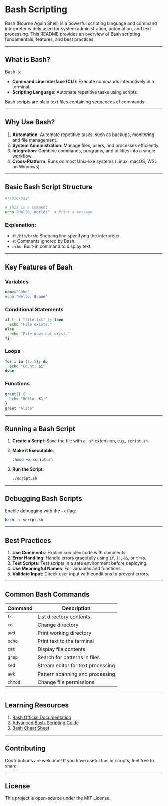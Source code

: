 # Bash Scripting

Bash (Bourne Again Shell) is a powerful scripting language and command interpreter widely used for system administration, automation, and text processing. This README provides an overview of Bash scripting fundamentals, features, and best practices.

---

## What is Bash?

Bash is:
- **Command Line Interface (CLI)**: Execute commands interactively in a terminal.
- **Scripting Language**: Automate repetitive tasks using scripts.

Bash scripts are plain text files containing sequences of commands.

---

## Why Use Bash?

1. **Automation**: Automate repetitive tasks, such as backups, monitoring, and file management.
2. **System Administration**: Manage files, users, and processes efficiently.
3. **Integration**: Combine commands, programs, and utilities into a single workflow.
4. **Cross-Platform**: Runs on most Unix-like systems (Linux, macOS, WSL on Windows).

---

## Basic Bash Script Structure

```bash
#!/bin/bash

# This is a comment
echo "Hello, World!"  # Print a message
```

### Explanation:
- `#!/bin/bash`: Shebang line specifying the interpreter.
- `#`: Comments ignored by Bash.
- `echo`: Built-in command to display text.

---

## Key Features of Bash

### Variables
```bash
name="John"
echo "Hello, $name"
```

### Conditional Statements
```bash
if [ -f "file.txt" ]; then
  echo "File exists."
else
  echo "File does not exist."
fi
```

### Loops
```bash
for i in {1..5}; do
  echo "Count: $i"
done
```

### Functions
```bash
greet() {
  echo "Hello, $1!"
}
greet "Alice"
```

---

## Running a Bash Script

1. **Create a Script**:
   Save the file with a `.sh` extension, e.g., `script.sh`.

2. **Make it Executable**:
   ```bash
   chmod +x script.sh
   ```

3. **Run the Script**:
   ```bash
   ./script.sh
   ```

---

## Debugging Bash Scripts

Enable debugging with the `-x` flag:
```bash
bash -x script.sh
```

---

## Best Practices

1. **Use Comments**: Explain complex code with comments.
2. **Error Handling**: Handle errors gracefully using `if`, `||`, `&&`, or `trap`.
3. **Test Scripts**: Test scripts in a safe environment before deploying.
4. **Use Meaningful Names**: For variables and functions.
5. **Validate Input**: Check user input with conditions to prevent errors.

---

## Common Bash Commands

| Command   | Description                        |
|-----------|------------------------------------|
| `ls`      | List directory contents           |
| `cd`      | Change directory                  |
| `pwd`     | Print working directory           |
| `echo`    | Print text to the terminal         |
| `cat`     | Display file contents             |
| `grep`    | Search for patterns in files      |
| `sed`     | Stream editor for text processing |
| `awk`     | Pattern scanning and processing   |
| `chmod`   | Change file permissions           |

---

## Learning Resources

1. [Bash Official Documentation](https://www.gnu.org/software/bash/)
2. [Advanced Bash-Scripting Guide](https://tldp.org/LDP/abs/html/)
3. [Bash Cheat Sheet](https://devhints.io/bash)

---

## Contributing

Contributions are welcome! If you have useful tips or scripts, feel free to share.

---

## License

This project is open-source under the MIT License.


